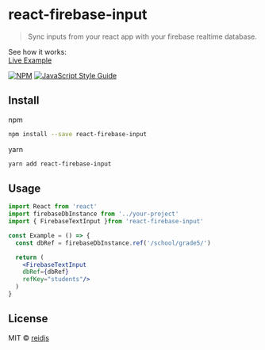 # react-firebase-input

> Sync inputs from your react app with your firebase realtime database.

See how it works:  
[Live Example](https://reidjs.github.io/react-firebase-input/)


[![NPM](https://img.shields.io/npm/v/react-firebase-input.svg)](https://www.npmjs.com/package/react-firebase-input) [![JavaScript Style Guide](https://img.shields.io/badge/code_style-standard-brightgreen.svg)](https://standardjs.com)

## Install
npm  
```bash
npm install --save react-firebase-input
```

yarn  
```bash
yarn add react-firebase-input
```

## Usage

```jsx
import React from 'react'
import firebaseDbInstance from '../your-project'
import { FirebaseTextInput }from 'react-firebase-input'

const Example = () => {
  const dbRef = firebaseDbInstance.ref('/school/grade5/')

  return (
    <FirebaseTextInput
    dbRef={dbRef} 
    refKey="students"/>
  )
}

```

## License

MIT © [reidjs](https://github.com/reidjs)

